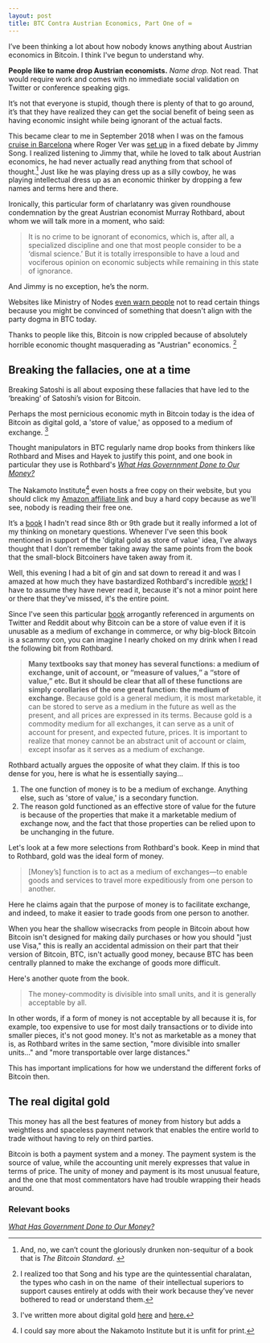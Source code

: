 ```yaml
---
layout: post
title: BTC Contra Austrian Economics, Part One of ∞
---
```


I’ve been thinking a lot about how nobody knows anything about Austrian economics in Bitcoin. I think I've begun to understand why.

**People like to name drop Austrian economists.** *Name drop.* Not read. That would require work and comes with no immediate social validation on Twitter or conference speaking gigs. 

It’s not that everyone is stupid, though there is plenty of that to go around, it’s that they have realized they can get the social benefit of being seen as having economic insight while being ignorant of the actual facts.

This became clear to me in September 2018 when I was on the famous [cruise in Barcelona](https://www.youtube.com/watch?v=tkvZoaVHQV0) where Roger Ver was [set up](https://twitter.com/derykmakgill/status/1039113140833792000) in a fixed debate by Jimmy Song. I realized listening to Jimmy that, while he loved to talk about Austrian economics, he had never actually read anything from that school of thought.[^1] Just like he was playing dress up as a silly cowboy, he was playing intellectual dress up as an economic thinker by dropping a few names and terms here and there.

Ironically, this particular form of charlatanry was given roundhouse condemnation by the great Austrian economist Murray Rothbard, about whom we will talk more in a moment, who said:

> It is no crime to be ignorant of economics, which is, after all, a specialized discipline and one that most people consider to be a ‘dismal science.’ But it is totally irresponsible to have a loud and vociferous opinion on economic subjects while remaining in this state of ignorance.

And Jimmy is no exception, he’s the norm. 

Websites like Ministry of Nodes [even warn people](https://twitter.com/derykmakgill/status/1219368797225865217?s=20) not to read certain things because you might be convinced of something that doesn't align with the party dogma in BTC today. 

Thanks to people like this, Bitcoin is now crippled because of absolutely horrible economic thought masquerading as "Austrian" economics. [^2]

## Breaking the fallacies, one at a time

Breaking Satoshi is all about exposing these fallacies that have led to the ‘breaking’ of Satoshi’s vision for Bitcoin.

Perhaps the most pernicious economic myth in Bitcoin today is the idea of Bitcoin as digital gold, a 'store of value,' as opposed to a medium of exchange. [^3]

Thought manipulators in BTC regularly name drop books from thinkers like Rothbard and Mises and Hayek to justify this point, and one book in particular they use is Rothbard's *[What Has Governnment Done to Our Money?](https://amzn.to/2TGoCkX)* 

The Nakamoto Institute[^4] even hosts a free copy on their website, but you should click my [Amazon affiliate link]((https://amzn.to/2TGoCkX)) and buy a hard copy because as we'll see, nobody is reading their free one.

It’s a [book](https://amzn.to/2TGoCkX) I hadn't read since 8th or 9th grade but it really informed a lot of my thinking on monetary questions. Whenever I've seen this book mentioned in support of the 'digital gold as store of value' idea, I’ve always thought that I don’t remember taking away the same points from the book that the small-block Bitcoiners have taken away from it.

Well, this evening I had a bit of gin and sat down to reread it and was I amazed at how much they have bastardized Rothbard's incredible [work!](https://amzn.to/2TGoCkX) I have to assume they have never read it, because it's not a minor point here or there that they've missed, it's the entire point.

Since I've seen this particular [book](https://amzn.to/2TGoCkX) arrogantly referenced in arguments on Twitter and Reddit about why Bitcoin can be a store of value even if it is unusable as a medium of exchange in commerce, or why big-block Bitcoin is a scammy con, you can imagine I nearly choked on my drink when I read the following bit from Rothbard.

> **Many textbooks say that money has several functions: a medium of exchange, unit of account, or “measure of values,” a “store of value,” etc. But it should be clear that all of these functions are simply corollaries of the one great function: the medium of exchange.** Because gold is a general medium, it is most marketable, it can be stored to serve as a medium in the future as well as the present, and all prices are expressed in its terms. Because gold is a commodity medium for all exchanges, it can serve as a unit of account for present, and expected future, prices. It is important to realize that money cannot be an abstract unit of account or claim, except insofar as it serves as a medium of exchange.

Rothbard actually argues the opposite of what they claim. If this is too dense for you, here is what he is essentially saying...

1. The one function of money is to be a medium of exchange. Anything else, such as 'store of value,' is a secondary function.
2. The reason gold functioned as an effective store of value for the future is because of the properties that make it a marketable medium of exchange now, and the fact that those properties can be relied upon to be unchanging in the future.

Let's look at a few more selections from Rothbard's book. Keep in mind that to Rothbard, gold was the ideal form of money.

> [Money’s] function is to act as a medium of exchanges—to enable goods and services to travel more expeditiously from one person to another. 

Here he claims again that the purpose of money is to facilitate exchange, and indeed, to make it easier to trade goods from one person to another. 

When you hear the shallow wisecracks from people in Bitcoin about how Bitcoin isn't designed for making daily purchases or how you should "just use Visa," this is really an accidental admission on their part that their version of Bitcoin, BTC, isn't actually good money, because BTC has been centrally planned to make the exchange of goods more difficult.

Here's another quote from the book.

> The money-commodity is divisible into small units, and it is generally acceptable by all.

In other words, if a form of money is not acceptable by all because it is, for example, too expensive to use for most daily transactions or to divide into smaller pieces, it's not good money. It's not as marketable as a money that is, as Rothbard writes in the same section, "more divisible into smaller units..." and "more transportable over large distances." 

This has important implications for how we understand the different forks of Bitcoin then.

## The real digital gold


This money has all the best features of money from history but adds a weightless and spaceless payment network that enables the entire world to trade without having to rely on third parties. 

Bitcoin is both a payment system and a money. The payment system is the source of value, while the accounting unit merely expresses that value in terms of price. The unity of money and payment is its most unusual feature, and the one that most commentators have had trouble wrapping their heads around.

### Relevant books

*[What Has Government Done to Our Money?](https://amzn.to/2TGoCkX)*

[^1]: And, no, we can’t count the gloriously drunken non-sequitur of a book that is *The Bitcoin Standard*. 

[^2]: I realized too that Song and his type are the quintessential charalatan, the types who cash in on the name  of their intellectual superiors to support causes entirely at odds with their work because they’ve never bothered to read or understand them. 

[^3]: I've written more about digital gold [here](http://breakingsatoshi.com/2020/01/17/btc-price-cap/) and [here.](http://breakingsatoshi.com/2020/01/18/more-on-digital-gold/)

[^4]: I could say more about the Nakamoto Institute but it is unfit for print.
